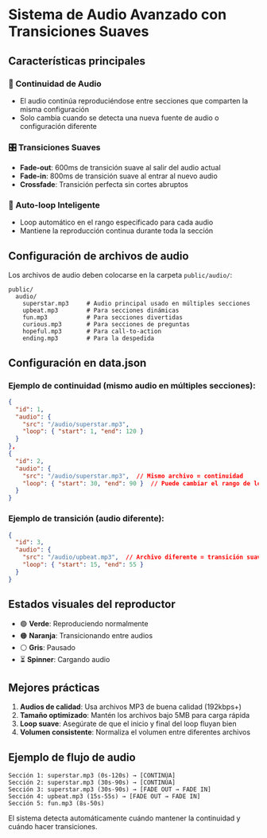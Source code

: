 # Sistema de Audio Avanzado con Transiciones Suaves

## Características principales

### 🎵 Continuidad de Audio
- El audio continúa reproduciéndose entre secciones que comparten la misma configuración
- Solo cambia cuando se detecta una nueva fuente de audio o configuración diferente

### 🎛️ Transiciones Suaves
- **Fade-out**: 600ms de transición suave al salir del audio actual
- **Fade-in**: 800ms de transición suave al entrar al nuevo audio
- **Crossfade**: Transición perfecta sin cortes abruptos

### 🔄 Auto-loop Inteligente
- Loop automático en el rango especificado para cada audio
- Mantiene la reproducción continua durante toda la sección

## Configuración de archivos de audio

Los archivos de audio deben colocarse en la carpeta `public/audio/`:

```
public/
  audio/
    superstar.mp3     # Audio principal usado en múltiples secciones
    upbeat.mp3        # Para secciones dinámicas
    fun.mp3           # Para secciones divertidas
    curious.mp3       # Para secciones de preguntas
    hopeful.mp3       # Para call-to-action
    ending.mp3        # Para la despedida
```

## Configuración en data.json

### Ejemplo de continuidad (mismo audio en múltiples secciones):
```json
{
  "id": 1,
  "audio": {
    "src": "/audio/superstar.mp3",
    "loop": { "start": 1, "end": 120 }
  }
},
{
  "id": 2,  
  "audio": {
    "src": "/audio/superstar.mp3",  // Mismo archivo = continuidad
    "loop": { "start": 30, "end": 90 }  // Puede cambiar el rango de loop
  }
}
```

### Ejemplo de transición (audio diferente):
```json
{
  "id": 3,
  "audio": {
    "src": "/audio/upbeat.mp3",  // Archivo diferente = transición suave
    "loop": { "start": 15, "end": 55 }
  }
}
```

## Estados visuales del reproductor

- 🟢 **Verde**: Reproduciendo normalmente
- 🟠 **Naranja**: Transicionando entre audios  
- ⚪ **Gris**: Pausado
- ⏳ **Spinner**: Cargando audio

## Mejores prácticas

1. **Audios de calidad**: Usa archivos MP3 de buena calidad (192kbps+)
2. **Tamaño optimizado**: Mantén los archivos bajo 5MB para carga rápida
3. **Loop suave**: Asegúrate de que el inicio y final del loop fluyan bien
4. **Volumen consistente**: Normaliza el volumen entre diferentes archivos

## Ejemplo de flujo de audio

```
Sección 1: superstar.mp3 (0s-120s) → [CONTINÚA]
Sección 2: superstar.mp3 (30s-90s) → [CONTINÚA] 
Sección 3: superstar.mp3 (30s-90s) → [FADE OUT → FADE IN]
Sección 4: upbeat.mp3 (15s-55s) → [FADE OUT → FADE IN]
Sección 5: fun.mp3 (8s-50s)
```

El sistema detecta automáticamente cuándo mantener la continuidad y cuándo hacer transiciones.
